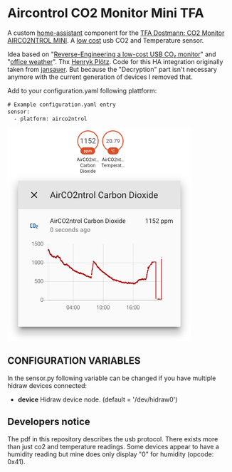 # Aircontrol CO2 Monitor Mini TFA

A custom [home-assistant](https://www.home-assistant.io/) component for the
[TFA Dostmann: CO2 Monitor AIRCO2NTROL MINI](https://www.tfa-dostmann.de/en/produkt/co2-monitor-airco2ntrol-mini/).
A [low cost](https://www.amazon.de/gp/product/B01DY30PG8/) usb CO2 and Temperature sensor.

Idea based on "[Reverse-Engineering a low-cost USB CO₂ monitor](https://hackaday.io/project/5301-reverse-engineering-a-low-cost-usb-co-monitor)"
and "[office weather](https://github.com/wooga/office_weather)".
Thx [Henryk Plötz](https://hackaday.io/henryk). Code for this HA integration originally taken from [jansauer](https://github.com/jansauer/home-assistant_config/tree/master/config/custom_components/airco2ntrol). 
But because the "Decryption" part isn't necessary anymore with the current generation of devices I removed that. 

Add to your configuration.yaml following plattform:
```
# Example configuration.yaml entry
sensor:
  - platform: airco2ntrol
```

![component screenshot](screenshot.png)

## CONFIGURATION VARIABLES

In the sensor.py following variable can be changed if you have multiple hidraw devices connected:
- **device** Hidraw device node. (default = '/dev/hidraw0')

## Developers notice
The pdf in this repository describes the usb protocol. There exists more than just co2 and temperature readings.
Some devices appear to have a humidity reading but mine does only display "0" for humidity (opcode: 0x41).


